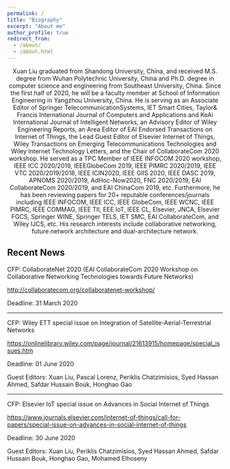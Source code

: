 ```yaml
---
permalink: /
title: "Biography"
excerpt: "About me"
author_profile: true
redirect_from: 
  - /about/
  - /about.html
---
```


<center>Xuan Liu graduated from Shandong University, China, and received M.S. degree from Wuhan Polytechnic University, China and Ph.D. degree in computer science and engineering from Southeast University, China. Since the first half of 2020, he will be a faculty member at School of Information Engineering in Yangzhou University, China. He is serving as an Associate Editor of Springer TelecommunicationSystems, IET Smart Cities, Taylor& Francis International Journal of Computers and Applications and KeAi International Journal of Intelligent Networks, an Advisory Editor of Wiley Engineering Reports, an Area Editor of EAI Endorsed Transactions on Internet of Things, the Lead Guest Editor of Elsevier Internet of Things, Wiley Transactions on Emerging Telecommunications Technologies and Wiley Internet Technology Letters, and the Chair of CollaborateCom 2020 workshop. He served as a TPC Member of IEEE INFOCOM 2020 workshop, IEEE ICC 2020/2019, IEEEGlobeCom 2019, IEEE PIMRC 2020/2019, IEEE VTC 2020/2019/2018, IEEE ICIN2020, IEEE GIIS 2020, IEEE DASC 2019, APNOMS 2020/2019, AdHoc-Now2020, FNC 2020/2019, EAI CollaborateCom 2020/2019, and EAI ChinaCom 2019, etc. Furthermore, he has been reviewing papers for 20+ reputable conferences/journals including IEEE INFOCOM, IEEE ICC, IEEE GlobeCom, IEEE WCNC, IEEE PIMRC, IEEE COMMAG, IEEE TII, EEE IoT, IEEE CL, Elsevier, JNCA, Elsevier FGCS, Springer WINE, Springer TELS, IET SMC, EAI CollaborateCom, and Wiley IJCS, etc. His research interests include collaborative networking, future network architecture and dual-architecture network.</center>

Recent News
--------
CFP: CollaborateNet 2020 (EAI CollaborateCom 2020 Workshop on Collaborative Networking Technologies towards Future Networks) 

http://collaboratecom.org/collaboratenet-workshop/ 

Deadline: 31 March 2020

--------
CFP: Wiley ETT special issue on Integration of Satellite-Aerial-Terrestrial Networks 

https://onlinelibrary.wiley.com/page/journal/21613915/homepage/special_issues.htm 

Deadline: 01 June 2020 

Guest Editors: Xuan Liu, Pascal Lorenz, Periklis Chatzimisios, Syed Hassan Ahmed, Safdar Hussain Bouk, Honghao Gao 

--------
CFP: Elsevier IoT special issue on Advances in Social Internet of Things 

https://www.journals.elsevier.com/internet-of-things/call-for-papers/special-issue-on-advances-in-social-internet-of-things 

Deadline: 30 June 2020 

Guest Editors: Xuan Liu, Periklis Chatzimisios, Syed Hassan Ahmed, Safdar Hussain Bouk, Honghao Gao, Mohamed Elhoseny 


